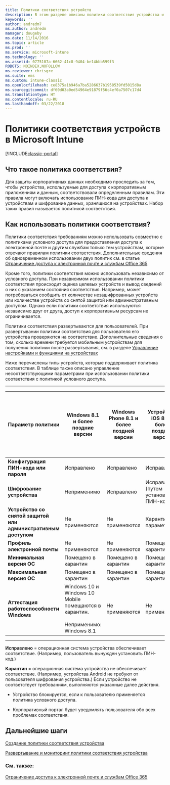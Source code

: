 ```yaml
---
title: Политики соответствия устройств
description: В этом разделе описаны политики соответствия устройства и то, как они действуют.
keywords: ''
author: andredm7
ms.author: andredm
manager: dougeby
ms.date: 11/14/2016
ms.topic: article
ms.prod: ''
ms.service: microsoft-intune
ms.technology: ''
ms.assetid: 0775107a-6662-41c8-9404-be14bbb599f3
ROBOTS: NOINDEX,NOFOLLOW
ms.reviewer: chrisgre
ms.suite: ems
ms.custom: intune-classic
ms.openlocfilehash: ce8375a1b946a7ba5286637b1958539fd5015d8a
ms.sourcegitcommit: df60d03a0ed54964e91879f56c4ef0a7507c17d4
ms.translationtype: HT
ms.contentlocale: ru-RU
ms.lasthandoff: 03/22/2018
---
```

# <a name="device-compliance-policies-in-microsoft-intune"></a>Политики соответствия устройств в Microsoft Intune

[!INCLUDE[classic-portal](../includes/classic-portal.md)]

## <a name="what-is-a-compliance-policy"></a>Что такое политика соответствия?
Для защиты корпоративных данных необходимо проследить за тем, чтобы устройства, используемые для доступа к корпоративным приложениям и данным, соответствовали определенным правилам. Эти правила могут включать использование ПИН-кода для доступа к устройствам и шифрование данных, хранящихся на устройствах. Набор таких правил называется политикой соответствия.

## <a name="how-should-i-use-compliance-policies"></a>Как использовать политики соответствия?
Политики соответствия требованиям можно использовать совместно с политиками условного доступа для предоставления доступа к электронной почте и другим службам только тем устройствам, которые отвечают правилам политики соответствия. Дополнительные сведения об одновременном использовании двух политик см. в статье [Ограничение доступа к электронной почте и службам Office 365](restrict-access-to-email-and-o365-services-with-microsoft-intune.md).

Кроме того, политики соответствия можно использовать независимо от условного доступа. При независимом использовании политики соответствия происходит оценка целевых устройств и вывод сведений о них с указанием состояния соответствия. Например, может потребоваться сообщить от количестве незашифрованных устройств или количестве устройств со снятой защитой или административным доступом. Однако если политики соответствия используются независимо друг от друга, доступ к корпоративным ресурсам не ограничивается.

Политики соответствия развертываются для пользователей. При развертывании политики соответствия для пользователя его устройства проверяются на соответствие.
Дополнительные сведения о том, сколько времени требуется мобильным устройствам для получения политики после развертывания, см. в разделе [Управление настройками и функциями на устройствах](/intune-classic/deploy-use/manage-settings-and-features-on-your-devices-with-microsoft-intune-policies#frequently-asked-questions-about-intune-policies)

Ниже перечислены типы устройств, которые поддерживает политика соответствия. В таблице также описано управление несоответствующими параметрами при использовании политики соответствия с политикой условного доступа.

-----------------------------

|Параметр политики| Windows 8.1 и более поздние версии| Windows Phone 8.1 и более поздней версии| Устройства iOS 8.0 и более поздней версии|Android 4.0 и более поздней версии<br/>Samsung KNOX Standard 4.0 и более поздние версии|
|-----|----|----|----|----|
|**Конфигурация ПИН-кода или пароля** |Исправлено|Исправлено|Исправлено|Помещено в карантин|
|**Шифрование устройства**|Неприменимо|Исправлено|Исправлено (путем установки ПИН-кода)|Помещено в карантин|
|**Устройство со снятой защитой или административным доступом**|Не применяются|Не применяются|Карантин (не параметр)|Карантин (не параметр)|
|**Профиль электронной почты**|Не применяются|Не применяются|Помещено в карантин|Не применяются|
|**Минимальная версия ОС**|Помещено в карантин|Помещено в карантин|Помещено в карантин|Помещено в карантин|
|**Максимальная версия ОС**|Помещено в карантин|Помещено в карантин|Помещено в карантин|Помещено в карантин|
|**Аттестация работоспособности Windows**|Windows 10 и Windows 10 Mobile помещаются в карантин.<br /><br />Неприменимо: Windows 8.1|Не применяются|Не применяются|Не применяются|

------------------------------

**Исправлено** = операционная система устройства обеспечивает соответствие. (Например, пользователь вынужден установить ПИН-код.)

**Карантин** = операционная система устройства не обеспечивает соответствие. (Например, устройства Android не требуют от пользователя шифрования устройства.) Если устройство не соответствует требованиям, выполняются указанные далее действия.

-   Устройство блокируется, если к пользователю применяется политика условного доступа.

-   Корпоративный портал будет уведомлять пользователя обо всех проблемах соответствия.

## <a name="next-steps"></a>Дальнейшие шаги
[Создание политики соответствия устройства](create-a-device-compliance-policy-in-microsoft-intune.md)

[Развертывание и мониторинг политики соответствия устройства](deploy-and-monitor-a-device-compliance-policy-in-microsoft-intune.md)

### <a name="see-also"></a>См. также:
[Ограничение доступа к электронной почте и службам Office 365](restrict-access-to-email-and-o365-services-with-microsoft-intune.md)
